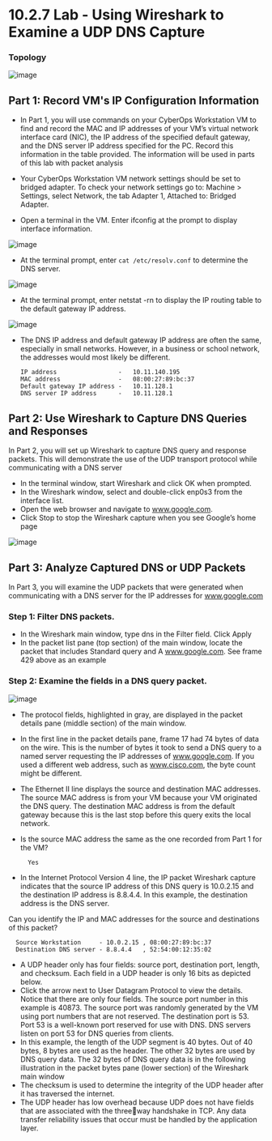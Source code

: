 # 10.2.7 Lab - Using Wireshark to Examine a UDP DNS Capture

### Topology

![image](https://github.com/tousif13/CISCO_CyberOps/assets/33444140/875a7ac6-934a-4018-b183-4b0c31c1efac)

## Part 1: Record VM's IP Configuration Information

* In Part 1, you will use commands on your CyberOps Workstation VM to find and record the MAC and IP addresses of your VM’s virtual network interface card (NIC), the IP address of the specified default gateway, and the DNS server IP address specified for the PC. Record this information in the table provided. The information will be used in parts of this lab with packet analysis

* Your CyberOps Workstation VM network settings should be set to bridged adapter. To check your network settings go to: Machine > Settings, select Network, the tab Adapter 1, Attached to: Bridged Adapter.
* Open a terminal in the VM. Enter ifconfig at the prompt to display interface information.

![image](https://github.com/tousif13/CISCO_CyberOps/assets/33444140/df59f2df-1597-45ba-9c6d-6cfda29414b8)

* At the terminal prompt, enter `cat /etc/resolv.conf` to determine the DNS server.

![image](https://github.com/tousif13/CISCO_CyberOps/assets/33444140/718060c4-86b1-4988-bb4d-c262703abe92)

* At the terminal prompt, enter netstat -rn to display the IP routing table to the default gateway IP address.

![image](https://github.com/tousif13/CISCO_CyberOps/assets/33444140/6c015e11-77d0-4a8b-a4fe-f250546d6107)

* The DNS IP address and default gateway IP address are often the same, especially in small 
networks. However, in a business or school network, the addresses would most likely be different.

      IP address                 -   10.11.140.195
      MAC address                -   08:00:27:89:bc:37
      Default gateway IP address -   10.11.128.1
      DNS server IP address      -   10.11.128.1

## Part 2: Use Wireshark to Capture DNS Queries and Responses

In Part 2, you will set up Wireshark to capture DNS query and response packets. This will demonstrate the use of the UDP transport protocol while communicating with a DNS server

* In the terminal window, start Wireshark and click OK when prompted.
* In the Wireshark window, select and double-click enp0s3 from the interface list.
* Open the web browser and navigate to www.google.com.
* Click Stop to stop the Wireshark capture when you see Google’s home page

![image](https://github.com/tousif13/CISCO_CyberOps/assets/33444140/a37490be-40fc-4c75-8f3e-5f30cdca9faf)

## Part 3: Analyze Captured DNS or UDP Packets

In Part 3, you will examine the UDP packets that were generated when communicating with a DNS server for the IP addresses for www.google.com

### Step 1: Filter DNS packets.

*  In the Wireshark main window, type dns in the Filter field. Click Apply
*  In the packet list pane (top section) of the main window, locate the packet that includes Standard query and A www.google.com. See frame 429 above as an example

### Step 2: Examine the fields in a DNS query packet.

![image](https://github.com/tousif13/CISCO_CyberOps/assets/33444140/fb6ea35c-2d3a-4b14-b65e-183d43384307)

* The protocol fields, highlighted in gray, are displayed in the packet details pane (middle section) of the main window.
* In the first line in the packet details pane, frame 17 had 74 bytes of data on the wire. This is the number of bytes it took to send a DNS query to a named server requesting the IP addresses of www.google.com. If you used a different web address, such as www.cisco.com, the byte count might be different.
* The Ethernet II line displays the source and destination MAC addresses. The source MAC address is from your VM because your VM originated the DNS query. The destination MAC address is from the default gateway because this is the last stop before this query exits the local network.
* Is the source MAC address the same as the one recorded from Part 1 for the VM?

        Yes

* In the Internet Protocol Version 4 line, the IP packet Wireshark capture indicates that the source IP address of this DNS query is 10.0.2.15 and the destination IP address is 8.8.4.4. In this example, the destination address is the DNS server.

Can you identify the IP and MAC addresses for the source and destinations of this packet?

      Source Workstation     - 10.0.2.15 , 08:00:27:89:bc:37
      Destination DNS server - 8.8.4.4   , 52:54:00:12:35:02

*  A UDP header only has four fields: source port, destination port, length, and checksum. Each field in a UDP header is only 16 bits as depicted below.
* Click the arrow next to User Datagram Protocol to view the details. Notice that there are only four fields. The source port number in this example is 40873. The source port was randomly generated by the VM using port numbers that are not reserved. The destination port is 53. Port 53 is a well-known port reserved for use with DNS. DNS servers listen on port 53 for DNS queries from clients.
*  In this example, the length of the UDP segment is 40 bytes. Out of 40 bytes, 8 bytes are used as the header. The other 32 bytes are used by DNS query data. The 32 bytes of DNS query data is in the following illustration in the packet bytes pane (lower section) of the Wireshark main window
* The checksum is used to determine the integrity of the UDP header after it has traversed the internet.
* The UDP header has low overhead because UDP does not have fields that are associated with the threeway handshake in TCP. Any data transfer reliability issues that occur must be handled by the application layer.
